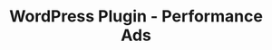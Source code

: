 ---
# Github project slug used to link to the project page
slug: wordpress-plugin
title: WordPress Plugin - Performance Ads
# image used for the project overview (see assets/img folder)
img: header_800_Business_Offers.jpg
# text for HTML alt tag
alt: affilinet Wordpress Plugin
# description used for the project overview
description: Easily integrate <b>intelligent display ads</b> into your site with our Performance Ads WordPress plugin.
# published: the project is only shown on the project overview page if set to true
published: true
# position: used for sorting the projects on the overview page 
position: 3

---